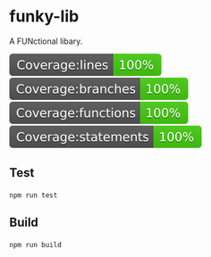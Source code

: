 # funky-lib

A FUNctional libary.

![Line coverage](./coverage/badge-lines.svg)
![Branch coverage](./coverage/badge-branches.svg)
![Function coverage](./coverage/badge-functions.svg)
![Statement coverage](./coverage/badge-statements.svg)

## Test

`npm run test`

## Build

`npm run build`
